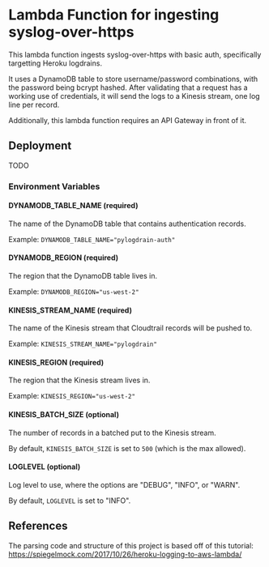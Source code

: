 # Lambda Function for ingesting syslog-over-https

This lambda function ingests syslog-over-https with basic auth, specifically targetting Heroku
logdrains.

It uses a DynamoDB table to store username/password combinations, with the password being
bcrypt hashed. After validating that a request has a working use of credentials, it will
send the logs to a Kinesis stream, one log line per record.

Additionally, this lambda function requires an API Gateway in front of it.

## Deployment

TODO

### Environment Variables

#### DYNAMODB_TABLE_NAME (required)

The name of the DynamoDB table that contains authentication records.

Example: `DYNAMODB_TABLE_NAME="pylogdrain-auth"`

#### DYNAMODB_REGION (required)

The region that the DynamoDB table lives in.

Example: `DYNAMODB_REGION="us-west-2"`

#### KINESIS_STREAM_NAME (required)

The name of the Kinesis stream that Cloudtrail records will be pushed to.

Example: `KINESIS_STREAM_NAME="pylogdrain"`

#### KINESIS_REGION (required)

The region that the Kinesis stream lives in.

Example: `KINESIS_REGION="us-west-2"`

#### KINESIS_BATCH_SIZE (optional)

The number of records in a batched put to the Kinesis stream.

By default, `KINESIS_BATCH_SIZE` is set to `500` (which is the max allowed).

#### LOGLEVEL (optional)

Log level to use, where the options are "DEBUG", "INFO", or "WARN".

By default, `LOGLEVEL` is set to "INFO".

## References

The parsing code and structure of this project is based off of this tutorial:
https://spiegelmock.com/2017/10/26/heroku-logging-to-aws-lambda/
